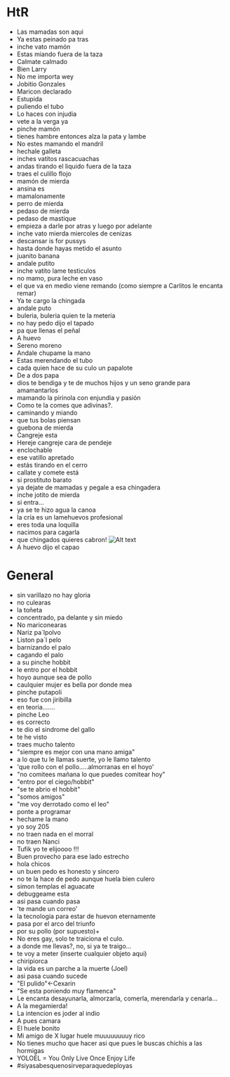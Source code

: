HtR
=============

* Las mamadas son aqui
* Ya estas peinado pa tras
* inche vato mamón
* Estas miando fuera de la taza
* Calmate calmado
* Bien Larry 
* No me importa wey
* Jobitio Gonzales
* Maricon declarado
* Estupida   
* puliendo el tubo
* Lo haces con injudia
* vete a la verga ya
* pinche mamón
* tienes hambre entonces alza la pata y lambe
* No estes mamando el mandril
* hechale galleta
* inches vatitos rascacuachas
* andas tirando el liquido fuera de la taza
* traes el culillo flojo
* mamón de mierda
* ansina es
* mamalonamente
* perro de mierda
* pedaso de mierda
* pedaso de mastique
* empieza a darle por atras y luego por adelante
* inche vato mierda miercoles de cenizas
* descansar is for pussys
* hasta donde hayas metido el asunto
* juanito banana
* andale putito
* inche vatito lame testiculos
* no mamo, pura leche en vaso
* el que va en medio viene remando (como siempre a Carlitos le encanta remar)
* Ya te cargo la chingada
* andale puto
* buleria, buleria quien te la meteria
* no hay pedo dijo el tapado
* pa que llenas el peñal
* A huevo 
* Sereno moreno
* Andale chupame la mano
* Estas merendando el tubo
* cada quien hace de su culo un papalote
* De a dos papa
* dios te bendiga y te de muchos hijos y un seno grande para amamantarlos
* mamando la pirinola con enjundia y pasión
* Como te la comes que adivinas?.
* caminando y miando
* que tus bolas piensan
* guebona de mierda
* Cangreje esta
* Hereje cangreje cara de pendeje
* enclochable
* ese vatillo apretado
* estás tirando en el cerro 
* callate y comete está
* si prostituto barato
* ya dejate de mamadas y pegale a esa chingadera
* inche jotito de mierda
* si entra...
* ya se te hizo agua la canoa 
* la cría es un lamehuevos profesional 
* eres toda una loquilla
* nacimos para cagarla 
* que chingados quieres cabron! ![Alt text](http://img3.wikia.nocookie.net/__cb20130810231751/spiderman/images/c/c7/Funny-date-girl-guy-true-story-meme.jpg "True Story")
* A huevo dijo el capao

General
=============

* sin varillazo no hay gloria
* no culearas
* la toñeta
* concentrado, pa delante y sin miedo
* No mariconearas
* Nariz pa´lpolvo
* Liston pa´l pelo
* barnizando el palo
* cagando el palo
* a su pinche hobbit
* le entro por el hobbit
* hoyo aunque sea de pollo
* caulquier mujer es bella por donde mea
* pinche putapoli
* eso fue con jiribilla
* en teoria.......
* pinche Leo
* es correcto
* te dio el sindrome del gallo
* te he visto
* traes mucho talento
* "siempre es mejor con una mano amiga"
* a lo que tu le llamas suerte, yo le llamo talento
* 'que rollo con el pollo.....almorranas en el hoyo'
* "no comitees mañana lo que puedes comitear hoy"
* "entro por el ciego/hobbit" 
* "se te abrio el hobbit"
* "somos amigos"
* "me voy derrotado como el leo" 
* ponte a programar
* hechame la mano
* yo soy 205
* no traen nada en el morral
* no traen Nanci
* Tufik yo te elijoooo !!!
* Buen provecho para ese lado estrecho
* hola chicos
* un buen pedo es honesto y sincero 
* no te la hace de pedo aunque huela bien culero
* simon templas el aguacate
* debuggeame esta
* asi pasa cuando pasa
* 'te mande un correo'
* la tecnologia para estar de huevon eternamente
* pasa por el arco del triunfo
* por su pollo (por supuesto)+
* No eres gay, solo te traiciona el culo.
* a donde me llevas?, no, si ya te traigo...
* te voy a meter (inserte cualquier objeto aqui)
* chiripiorca
* la vida es un parche a la muerte (Joel)
* asi pasa cuando sucede
* "El pulido"<-Cexarin
* "Se esta poniendo muy flamenca"
* Le encanta desayunarla, almorzarla, comerla, merendarla y cenarla...
* A la megamierda!
* La intencion es joder al indio
* A pues camara
* El huele bonito
* Mi amigo de X lugar huele muuuuuuuuy rico
* No tienes mucho que hacer asi que pues le buscas chichis a las hormigas
* YOLOEL = You Only Live Once Enjoy Life
* #siyasabesquenosirveparaquedeployas
